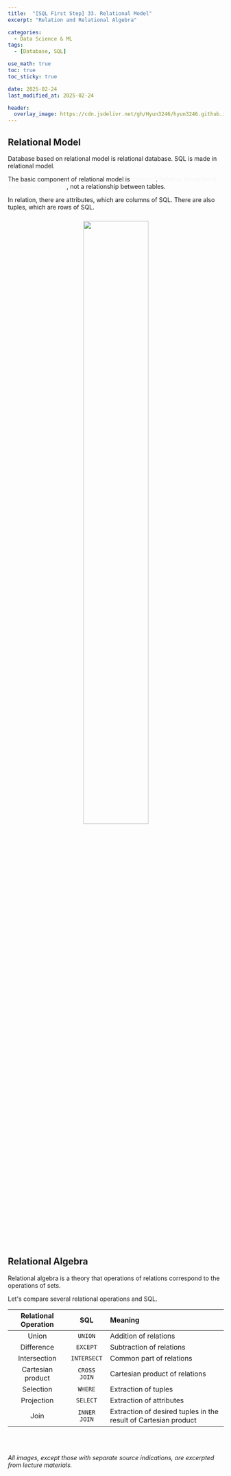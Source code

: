 ```yaml
---
title:  "[SQL First Step] 33. Relational Model"
excerpt: "Relation and Relational Algebra"

categories:
  - Data Science & ML
tags:
  - [Database, SQL]

use_math: true
toc: true
toc_sticky: true

date: 2025-02-24
last_modified_at: 2025-02-24

header:
  overlay_image: https://cdn.jsdelivr.net/gh/Hyun3246/hyun3246.github.io@master/image/overlay image/SQL First Step.png
---
```

## Relational Model
Database based on relational model is relational database. SQL is made in relational model.

The basic component of relational model is <span style="color:#F5F5F7">'relation'</span>. <span style="color:#F5F5F7">Relation in relational model means a table</span>, not a relationship between tables.

In relation, there are attributes, which are columns of SQL. There are also tuples, which are rows of SQL.
<br/>
<figure style="display:block; text-align:center;">
<img src="https://cdn.jsdelivr.net/gh/Hyun3246/hyun3246.github.io@master/image/SQL First Step/Structure of Relation.png"
    style="width: 60%; height: auto; margin:10px">
</figure>
<br/>


## Relational Algebra
Relational algebra is a theory that operations of relations correspond to the operations of sets.

Let's compare several relational operations and SQL.

|Relational Operation|SQL|Meaning|
|:--:|:--:|:--|
|Union|`UNION`|Addition of relations|
|Difference|`EXCEPT`|Subtraction of relations|
|Intersection|`INTERSECT`|Common part of relations|
|Cartesian product|`CROSS JOIN`|Cartesian product of relations|
|Selection|`WHERE`|Extraction of tuples|
|Projection|`SELECT`|Extraction of attributes|
|Join|`INNER JOIN`|Extraction of desired tuples in the result of Cartesian product|

<br/>
<br/>

*All images, except those with separate source indications, are excerpted from lecture materials.*